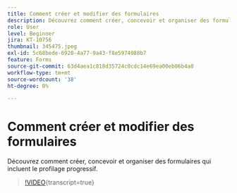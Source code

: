 ```yaml
---
title: Comment créer et modifier des formulaires
description: Découvrez comment créer, concevoir et organiser des formulaires qui incluent le profilage progressif.
role: User
level: Beginner
jira: KT-10756
thumbnail: 345475.jpeg
exl-id: 5c68bede-6920-4a77-9a43-f8e5974988b7
feature: Forms
source-git-commit: 63d4aea1c818d35724c0cdc14e69ea00eb06b4a0
workflow-type: tm+mt
source-wordcount: '38'
ht-degree: 0%

---
```


# Comment créer et modifier des formulaires

Découvrez comment créer, concevoir et organiser des formulaires qui incluent le profilage progressif.

>[!VIDEO](https://video.tv.adobe.com/v/345475/?quality=12&learn=on){transcript=true}
